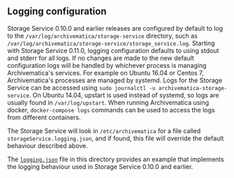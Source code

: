 ## Logging configuration

Storage Service 0.10.0 and earlier releases are configured by default to log to
the `/var/log/archivematica/storage-service` directory, such as
`/var/log/archivematica/storage-service/storage_service.log`. Starting with
Storage Service 0.11.0, logging configuration defaults to using stdout and
stderr for all logs. If no changes are made to the new default configuration
logs will be handled by whichever process is managing Archivematica's services.
For example on Ubuntu 16.04 or Centos 7, Archivematica's processes are managed by
systemd. Logs for the Storage Service can be accessed using
`sudo journalctl -u archivematica-storage-service`. On Ubuntu 14.04, upstart is
used instead of systemd, so logs are usually found in `/var/log/upstart`. When
running Archivematica using docker, `docker-compose logs` commands can be used
to access the logs from different containers.

The Storage Service will look in `/etc/archivematica` for a file called
`storageService.logging.json`, and if found, this file will override the default
behaviour described above.

The [`logging.json`](./logging.json) file in this directory provides an example
that implements the logging behaviour used in Storage Service 0.10.0 and
earlier.
